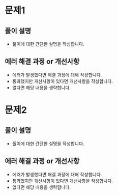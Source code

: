 # 문제1 
## 풀이 설명
- 풀이에 대한 간단한 설명을 작성합니다.

## 에러 해결 과정 or 개선사항
- 에러가 발생했다면 해결 과정에 대해 작성합니다.
- 통과했지만 개선사항이 있다면 개선사항을 작성합니다.
- 없다면 해당 내용을 생략합니다.

# 문제2
## 풀이 설명
- 풀이에 대한 간단한 설명을 작성합니다.

## 에러 해결 과정 or 개선사항
- 에러가 발생했다면 해결 과정에 대해 작성합니다.
- 통과했지만 개선사항이 있다면 개선사항을 작성합니다.
- 없다면 해당 내용을 생략합니다.
